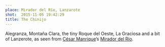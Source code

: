 ```yaml
---
place: Mirador del Río, Lanzarote
shot:  2015-11-05 19:42:29
title: The Chinijo
---
```


Alegranza, Montaña Clara, the tiny Roque del Oeste, La Graciosa and a bit of Lanzerote, as seen from [César Manrique](https://en.wikipedia.org/wiki/C%C3%A9sar_Manrique)’s [Mirador del Río](https://en.wikipedia.org/wiki/Mirador_del_R%C3%ADo).
